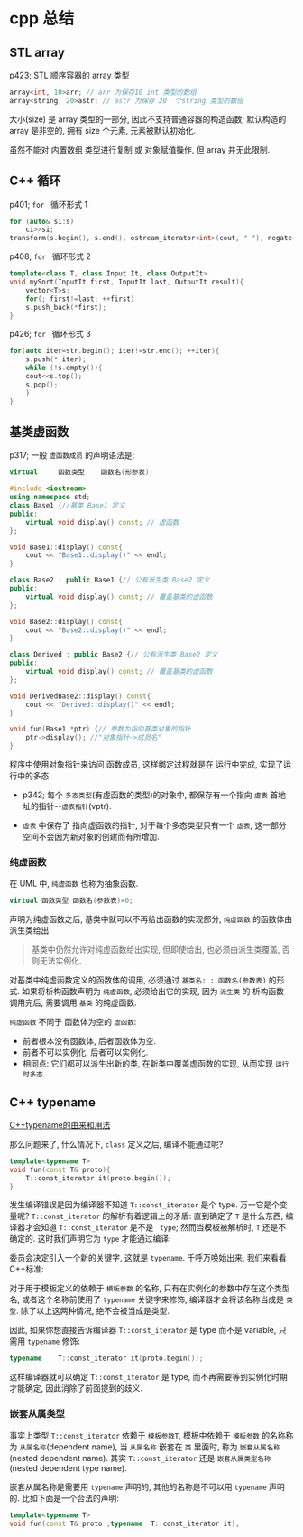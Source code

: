 # cpp 总结

## STL array

p423; STL 顺序容器的 array 类型

```cpp
array<int, 10>arr; // arr 为保存10 int 类型的数组
array<string, 20>astr; // astr 为保存 20  个string 类型的数组
```

大小(size) 是 array 类型的一部分, 因此不支持普通容器的构造函数;
默认构造的 array 是非空的, 拥有 size 个元素, 元素被默认初始化.

虽然不能对 内置数组 类型进行复制 或 对象赋值操作, 但 array 并无此限制.

## C++ 循环

p401; `for ` 循环形式 1

```cpp
for (auto& si:s)
    ci>>si;
transform(s.begin(), s.end(), ostream_iterator<int>(cout, " "), negate<int>());
```

p408; `for ` 循环形式 2

```cpp
template<class T, class Input It, class OutputIt>
void mySort(InputIt first, InputIt last, OutputIt result){
    vector<T>s;
    for(; first!=last; ++first)
    s.push_back(*first);
}
```

p426; `for ` 循环形式 3

```cpp
for(auto iter=str.begin(); iter!=str.end(); ++iter){
    s.push(* iter);
    while (!s.empty()){
    cout<<s.top();
    s.pop();
    }
}
```

## 基类虚函数

p317; 一般 `虚函数成员` 的声明语法是:

```cpp
virtual     函数类型    函数名(形参表);
```

```cpp
#include <iostream>
using namespace std;
class Base1 {//基类 Base1 定义
public:
    virtual void display() const; // 虚函数
};

void Base1::display() const{
    cout << "Base1::display()" << endl;
}

class Base2 : public Base1 {// 公有派生类 Base2 定义
public:
    virtual void display() const; // 覆盖基类的虚函数
};

void Base2::display() const{
    cout << "Base2::display()" << endl;
}

class Derived : public Base2 {// 公有派生类 Base2 定义
public:
    virtual void display() const; // 覆盖基类的虚函数
};

void DerivedBase2::display() const{
    cout << "Derived::display()" << endl;
}

void fun(Base1 *ptr) {// 参数为指向基类对象的指针
    ptr->display(); //"对象指针->成员名"
}
```

程序中使用对象指针来访问 函数成员, 这样绑定过程就是在 运行中完成, 实现了运行中的多态.

+ p342; 每个 `多态类型`(有虚函数的类型)的对象中,
都保存有一个指向 `虚表` 首地址的指针--`虚表指针`(vptr).

+ `虚表` 中保存了 指向虚函数的指针,  对于每个多态类型只有一个 `虚表`,
这一部分空间不会因为新对象的创建而有所增加.

### 纯虚函数

在 UML 中, `纯虚函数` 也称为抽象函数.

```cpp
virtual 函数类型 函数名(参数表)=0;
```

声明为纯虚函数之后, 基类中就可以不再给出函数的实现部分,
`纯虚函数` 的函数体由派生类给出.

>基类中仍然允许对纯虚函数给出实现,
>但即使给出, 也必须由派生类覆盖, 否则无法实例化.

对基类中纯虚函数定义的函数体的调用, 必须通过 `基类名: : 函数名(参数表)` 的形式.
如果将析构函数声明为 `纯虚函数`, 必须给出它的实现,
因为 `派生类` 的 析构函数 调用完后, 需要调用 `基类` 的纯虚函数.

`纯虚函数` 不同于 函数体为空的 `虚函数`:

+ 前者根本没有函数体, 后者函数体为空.
+ 前者不可以实例化, 后者可以实例化.
+ 相同点: 它们都可以派生出新的类, 在新类中覆盖虚函数的实现, 从而实现 `运行时多态`.

## C++ typename

[C++typename的由来和用法](https://zhuanlan.zhihu.com/p/335777990)

那么问题来了, 什么情况下, `class` 定义之后, 编译不能通过呢?

```cpp
template<typename T>
void fun(const T& proto){
    T::const_iterator it(proto.begin());
}
```

发生编译错误是因为编译器不知道 `T::const_iterator` 是个 type. 万一它是个变量呢?
`T::const_iterator` 的解析有着逻辑上的矛盾:
直到确定了 `T` 是什么东西, 编译器才会知道 `T::const_iterator` 是不是 ` type`;
然而当模板被解析时, `T` 还是不确定的.
这时我们声明它为 `type` 才能通过编译:

委员会决定引入一个新的关键字, 这就是 `typename`.
千呼万唤始出来, 我们来看看C++标准:

对于用于模板定义的依赖于 `模板参数` 的名称, 只有在实例化的参数中存在这个类型名,
或者这个名称前使用了 `typename` 关键字来修饰, 编译器才会将该名称当成是 `类型`.
除了以上这两种情况, 绝不会被当成是类型.

因此, 如果你想直接告诉编译器 `T::const_iterator` 是 type 而不是 variable, 只需用 `typename` 修饰:

```cpp
typename    T::const_iterator it(proto.begin());
```

这样编译器就可以确定 `T::const_iterator` 是 type,
而不再需要等到实例化时期才能确定, 因此消除了前面提到的歧义.

### 嵌套从属类型

事实上类型 `T::const_iterator` 依赖于 `模板参数T`,
模板中依赖于 `模板参数` 的名称称为 `从属名称`(dependent name),
当 `从属名称` 嵌套在 `类` 里面时, 称为 `嵌套从属名称`(nested dependent name).
其实 `T::const_iterator` 还是 `嵌套从属类型名称`(nested dependent type name).

嵌套从属名称是需要用 `typename` 声明的, 其他的名称是不可以用 `typename` 声明的.
比如下面是一个合法的声明:

```cpp
template<typename T>
void fun(const T& proto ,typename  T::const_iterator it);
```
